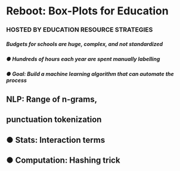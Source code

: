 # Reboot: Box-Plots for Education
### HOSTED BY EDUCATION RESOURCE STRATEGIES

##### Budgets for schools are huge, complex, and not standardized
##### ● Hundreds of hours each year are spent manually labelling
##### ● Goal: Build a machine learning algorithm that can automate the process

## NLP: Range of n-grams,
## punctuation tokenization
## ● Stats: Interaction terms
## ● Computation: Hashing trick
